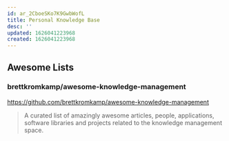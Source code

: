 ```yaml
---
id: ar_2CboeSKo7K9GwbWofL
title: Personal Knowledge Base
desc: ''
updated: 1626041223968
created: 1626041223968
---
```


## Awesome Lists

### brettkromkamp/awesome-knowledge-management

<https://github.com/brettkromkamp/awesome-knowledge-management>

> A curated list of amazingly awesome articles, people, applications, software
> libraries and projects related to the knowledge management space.
